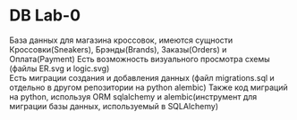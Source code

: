 # DB Lab-0

База данных для магазина кроссовок, имеются сущности Кроссовки(Sneakers), Брэнды(Brands), Заказы(Orders) и Оплата(Payment)
Есть возможность визуального просмотра схемы (файлы ER.svg и logic.svg)  
Есть миграции создания и добавления данных (файл migrations.sql и отдельно в другом репозитории на python alembic)
Также код миграций на python, используя ORM sqlalchemy и alembic(инструмент для миграции базы данных, используемый в SQLAlchemy)
